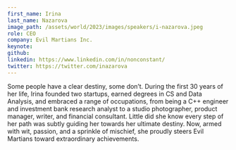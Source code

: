 ```yaml
---
first_name: Irina
last_name: Nazarova
image_path: /assets/world/2023/images/speakers/i-nazarova.jpeg
role: CEO
company: Evil Martians Inc.
keynote:
github:
linkedin: https://www.linkedin.com/in/nonconstant/
twitter: https://twitter.com/inazarova
---
```


Some people have a clear destiny, some don’t. During the first 30 years of her life, Irina founded two startups, earned degrees in CS and Data Analysis, and embraced a range of occupations, from being a C++ engineer and investment bank research analyst to a studio photographer, product manager, writer, and financial consultant. Little did she know every step of her path was subtly guiding her towards her ultimate destiny. Now, armed with wit, passion, and a sprinkle of mischief, she proudly steers Evil Martians toward extraordinary achievements.

